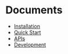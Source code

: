 # Documents

* [Installation](./installation.md)
* [Quick Start](./quick-start.md)
* [APIs](./api.md)
* [Development](./development.md)
